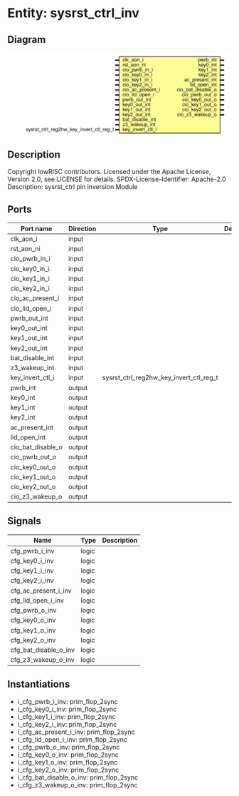 # Entity: sysrst_ctrl_inv
## Diagram
![Diagram](sysrst_ctrl_inv.svg "Diagram")
## Description
Copyright lowRISC contributors.
 Licensed under the Apache License, Version 2.0, see LICENSE for details.
 SPDX-License-Identifier: Apache-2.0
 Description: sysrst_ctrl pin inversion Module
 
## Ports
| Port name         | Direction | Type                                    | Description |
| ----------------- | --------- | --------------------------------------- | ----------- |
| clk_aon_i         | input     |                                         |             |
| rst_aon_ni        | input     |                                         |             |
| cio_pwrb_in_i     | input     |                                         |             |
| cio_key0_in_i     | input     |                                         |             |
| cio_key1_in_i     | input     |                                         |             |
| cio_key2_in_i     | input     |                                         |             |
| cio_ac_present_i  | input     |                                         |             |
| cio_lid_open_i    | input     |                                         |             |
| pwrb_out_int      | input     |                                         |             |
| key0_out_int      | input     |                                         |             |
| key1_out_int      | input     |                                         |             |
| key2_out_int      | input     |                                         |             |
| bat_disable_int   | input     |                                         |             |
| z3_wakeup_int     | input     |                                         |             |
| key_invert_ctl_i  | input     | sysrst_ctrl_reg2hw_key_invert_ctl_reg_t |             |
| pwrb_int          | output    |                                         |             |
| key0_int          | output    |                                         |             |
| key1_int          | output    |                                         |             |
| key2_int          | output    |                                         |             |
| ac_present_int    | output    |                                         |             |
| lid_open_int      | output    |                                         |             |
| cio_bat_disable_o | output    |                                         |             |
| cio_pwrb_out_o    | output    |                                         |             |
| cio_key0_out_o    | output    |                                         |             |
| cio_key1_out_o    | output    |                                         |             |
| cio_key2_out_o    | output    |                                         |             |
| cio_z3_wakeup_o   | output    |                                         |             |
## Signals
| Name                  | Type  | Description |
| --------------------- | ----- | ----------- |
| cfg_pwrb_i_inv        | logic |             |
| cfg_key0_i_inv        | logic |             |
| cfg_key1_i_inv        | logic |             |
| cfg_key2_i_inv        | logic |             |
| cfg_ac_present_i_inv  | logic |             |
| cfg_lid_open_i_inv    | logic |             |
| cfg_pwrb_o_inv        | logic |             |
| cfg_key0_o_inv        | logic |             |
| cfg_key1_o_inv        | logic |             |
| cfg_key2_o_inv        | logic |             |
| cfg_bat_disable_o_inv | logic |             |
| cfg_z3_wakeup_o_inv   | logic |             |
## Instantiations
- i_cfg_pwrb_i_inv: prim_flop_2sync
- i_cfg_key0_i_inv: prim_flop_2sync
- i_cfg_key1_i_inv: prim_flop_2sync
- i_cfg_key2_i_inv: prim_flop_2sync
- i_cfg_ac_present_i_inv: prim_flop_2sync
- i_cfg_lid_open_i_inv: prim_flop_2sync
- i_cfg_pwrb_o_inv: prim_flop_2sync
- i_cfg_key0_o_inv: prim_flop_2sync
- i_cfg_key1_o_inv: prim_flop_2sync
- i_cfg_key2_o_inv: prim_flop_2sync
- i_cfg_bat_disable_o_inv: prim_flop_2sync
- i_cfg_z3_wakeup_o_inv: prim_flop_2sync
